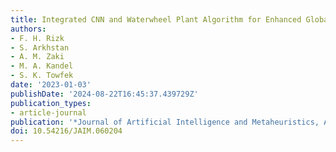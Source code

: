 ```yaml
---
title: Integrated CNN and Waterwheel Plant Algorithm for Enhanced Global Traffic Detection
authors:
- F. H. Rizk
- S. Arkhstan
- A. M. Zaki
- M. A. Kandel
- S. K. Towfek
date: '2023-01-03'
publishDate: '2024-08-22T16:45:37.439729Z'
publication_types:
- article-journal
publication: '*Journal of Artificial Intelligence and Metaheuristics, ASPG*'
doi: 10.54216/JAIM.060204
---
```

